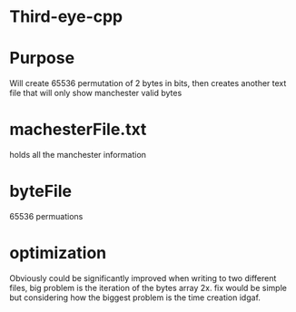 # Third-eye-cpp
# Purpose
Will create 65536 permutation of 2 bytes in bits, then creates another text file that will only show manchester valid bytes
# machesterFile.txt
holds all the manchester information
# byteFile
65536 permuations
# optimization
Obviously could be significantly improved when writing to two different files, big problem is the iteration of the bytes array 2x.  fix would be simple but considering how the biggest problem is the time creation idgaf.
